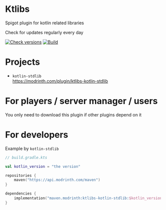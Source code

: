 # Ktlibs

Spigot plugin for kotlin related libraries

Check for updates regularly every day

[![Check versions](https://github.com/kotlin-libs-mcplg/ktlibs/actions/workflows/check.yml/badge.svg)](https://github.com/kotlin-libs-mcplg/ktlibs/actions/workflows/check.yml)
[![Build](https://github.com/kotlin-libs-mcplg/ktlibs/actions/workflows/build.yml/badge.svg)](https://github.com/kotlin-libs-mcplg/ktlibs/actions/workflows/build.yml)

# Projects

- `kotlin-stdlib`  
  https://modrinth.com/plugin/ktlibs-kotlin-stdlib

# For players / server manager / users

You only need to download this plugin if other plugins depend on it

# For developers

Example by `kotlin-stdlib`

```kts
// build.gradle.kts

val kotlin_version = "the version"

repositories {
    maven("https://api.modrinth.com/maven")
}

dependencies {
    implementation("maven.modrinth:ktlibs-kotlin-stdlib:$kotlin_version")
}

```
